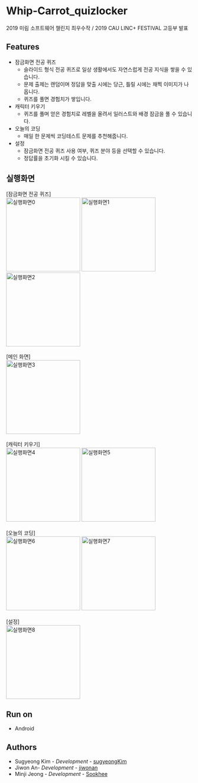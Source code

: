 # Whip-Carrot_quizlocker
2019 미림 소프트웨어 챌린지 최우수작 / 2019 CAU LINC+ FESTIVAL 고등부 발표

## Features
* 잠금화면 전공 퀴즈
  * 슬라이드 형식 전공 퀴즈로 일상 생활에서도 자연스럽게 전공 지식을 쌓을 수 있습니다.
  * 문제 출제는 랜덤이며 정답을 맞출 시에는 당근, 틀릴 시에는 채찍 이미지가 나옵니다.
  * 퀴즈를 풀면 경험치가 쌓입니다.
* 캐릭터 키우기
  * 퀴즈를 풀며 얻은 경험치로 레벨을 올려서 일러스트와 배경 잠금을 풀 수 있습니다.
* 오늘의 코딩
  * 매일 한 문제씩 코딩테스트 문제를 추천해줍니다.
* 설정
  * 잠금화면 전공 퀴즈 사용 여부, 퀴즈 분야 등을 선택할 수 있습니다.
  * 정답률을 초기화 시킬 수 있습니다.

## 실행화면
[잠금화면 전공 퀴즈]<br>
<img src="https://postfiles.pstatic.net/MjAxOTExMThfMTc3/MDAxNTc0MDA1MDk2MDA0._GdNXtT2l1TBC50hCYigQpJZfMV0nKRzoBcPTHRS_4Ug.27sNPwsLIeRKlj78r5x2zyoDGTZtezr2B5I86yFqa64g.PNG.gkh10004/6.png?type=w773" width="200px" title="실행화면 p0" alt="실행화면0"></img>
<img src="https://postfiles.pstatic.net/MjAxOTExMThfNDgg/MDAxNTc0MDA1MDk2MTE1.u3yps5LCwvlRH0HilJCyK0cY8BtPoQ-e2DwLjL4UjD0g.h1AjIh5Luuca9LVoSMGHu9xMCTdvKdSVvKb0Px5gPBAg.PNG.gkh10004/7.png?type=w773" width="200px" title="실행화면 p1" alt="실행화면1"></img>
<img src="https://postfiles.pstatic.net/MjAxOTExMThfNzQg/MDAxNTc0MDA1MDk2MTc5.k_0Z9UuxB_fHanUH5I5332KcWy8f69xy4IbAR-Xddecg.UN1bvE-JiU60N6Q0MDSRISRqORZnQWz3hCdz13BUcOcg.PNG.gkh10004/8.png?type=w773" width="200px" title="실행화면 p2" alt="실행화면2"></img><br><br>
[메인 화면]<br>
<img src="https://postfiles.pstatic.net/MjAxOTExMThfMTgx/MDAxNTc0MDA1MDk2MDM4.8M8Am-az0DPhU5gKdcCPP14NLiCN4YrHvoUyr-ssN0Ag.Ad2Nn3Oz2RpNN8Ck02TI8zSaWFjyDkgVGVcgR2HhO1sg.PNG.gkh10004/2.png?type=w773" width="200px" title="실행화면 p3" alt="실행화면3"></img><br><br>
[캐릭터 키우기]<br>
<img src="https://postfiles.pstatic.net/MjAxOTExMThfMTk4/MDAxNTc0MDA1MDk2MDQ0.6rbSRbaj3SoV1vkgjc3q0agQm9Zasf9Z7BoY44vLPg8g.pRUw0Ahtr56P6UI2MhmxZBRyXjabDScp-SMjXOScjiYg.PNG.gkh10004/3.png?type=w773" width="200px" title="실행화면 p4" alt="실행화면4"></img>
<img src="https://postfiles.pstatic.net/MjAxOTExMThfODgg/MDAxNTc0MDA1MDk2MjA2.Sa1MAUJ5IoQVWObh7nfWGSnVovqAdET_1VnOUi2eUa4g.SIv0kagAK75Vi4hl7_CN-j7i4hicQJdWS5f_azzj8TMg.PNG.gkh10004/10.png?type=w773" width="200px" title="실행화면 p5" alt="실행화면5"></img><br><br>
[오늘의 코딩]<br>
<img src="https://postfiles.pstatic.net/MjAxOTExMThfNTAg/MDAxNTc0MDA1MDk2MDMx.huyfXF158mAT6C161mnAH0WHcVJ_QrtRJ6YqAVANxD0g.qWU_v7ouN3w7DtPhHmCPtEPcSd5r-Fa7sh9pFTJyZ9og.PNG.gkh10004/4.png?type=w773" width="200px" title="실행화면 p6" alt="실행화면6"></img>
<img src="https://postfiles.pstatic.net/MjAxOTExMThfMjMx/MDAxNTc0MDA1MDk2MDEx.gS3jKjbxzZodasPmhc7U82PoP4PqKqvmyax-8_FlOxAg.Qg0WZf4WgeuFWxUWogYrKCnT3EEsEXG-EZ8eXqcprsgg.PNG.gkh10004/5.png?type=w773" width="200px" title="실행화면 p7" alt="실행화면7"></img><br><br>
[설정]<br>
<img src="https://postfiles.pstatic.net/MjAxOTExMThfMjky/MDAxNTc0MDA1MDk1OTY5.DnZtq6prFZ3juDMXcM9fa9VsIsVJH3jORb8AUugfdPog.zpvhcZD4wSt0znCAG8LRzfHg1WdnJWjaZc_bdXx8LIUg.PNG.gkh10004/1.png?type=w773" width="200px" title="실행화면 p8" alt="실행화면8"></img>

## Run on
* Android

## Authors
* Sugyeong Kim - *Development* - [sugyeongKim](https://github.com/sugyeongKim)
* Jiwon An- *Development* - [jiwonan](https://github.com/jiwonan)
* Minji Jeong - *Development* - [Sookhee](https://github.com/Sookhee)
